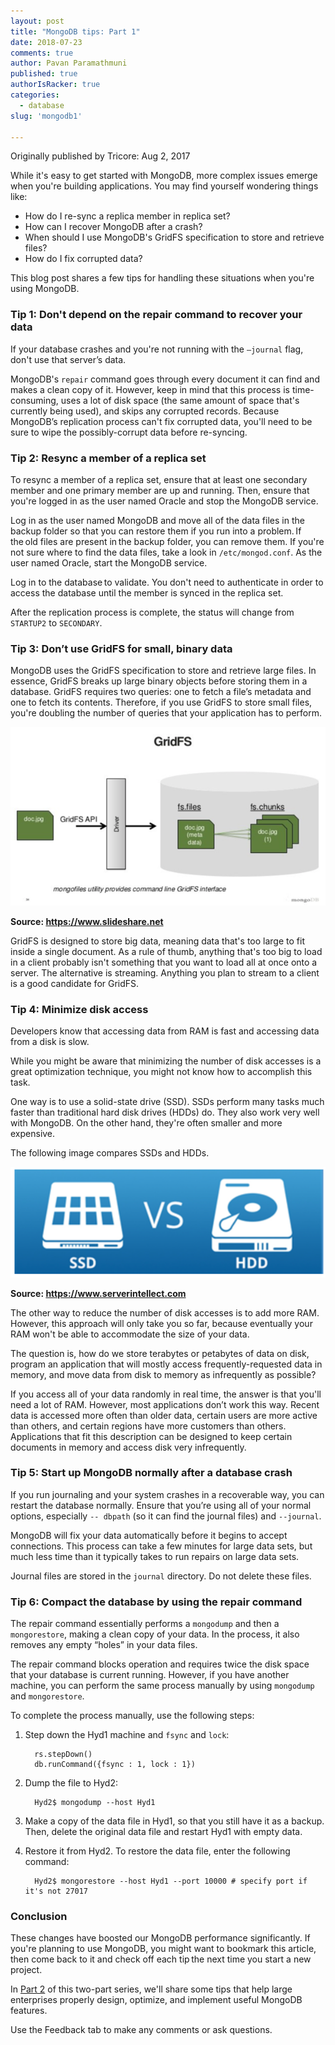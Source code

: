 ```yaml
---
layout: post
title: "MongoDB tips: Part 1"
date: 2018-07-23
comments: true
author: Pavan Paramathmuni
published: true
authorIsRacker: true
categories:
  - database
slug: 'mongodb1' 

---
```


Originally published by Tricore: Aug 2, 2017

While it's easy to get started with MongoDB, more complex issues emerge
when you're building applications. You may find yourself wondering things
like:

- How do I re-sync a replica member in replica set?
- How can I recover MongoDB after a crash?
- When should I use MongoDB's GridFS specification to store and retrieve files?
- How do I fix corrupted data?

This blog post shares a few tips for handling these situations when
you're using MongoDB.

<!--more-->

### Tip 1: Don't depend on the repair command to recover your data

If your database crashes and you're not running with the ``–journal`` flag,
don't use that server’s data.

MongoDB's ``repair`` command goes through every document it can find and makes
a clean copy of it. However, keep in mind that this process is time-consuming,
uses a lot of disk space (the same amount of space that's currently being
used), and skips any corrupted records. Because MongoDB’s replication process
can't fix corrupted data, you'll need to be sure to wipe the possibly-corrupt
data before re-syncing.

### Tip 2: Resync a member of a replica set

To resync a member of a replica set, ensure that at least one secondary
member and one primary member are up and running. Then, ensure that you're
logged in as the user named Oracle and stop the MongoDB service.

Log in as the user named MongoDB and move all of the data files in the backup
folder so that you can restore them if you run into a problem. If the old
files are present in the backup folder, you can remove them. If you're not
sure where to find the data files, take a look in ``/etc/mongod.conf``.
As the user named Oracle, start the MongoDB service.

Log in to the database to validate. You don't need to authenticate in order to
access the database until the member is synced in the replica set.

After the replication process is complete, the status will change from
``STARTUP2`` to ``SECONDARY``.

### Tip 3: Don’t use GridFS for small, binary data

MongoDB uses the GridFS specification to store and retrieve large files. In
essence, GridFS breaks up large binary objects before storing them in a
database. GridFS requires two queries: one to fetch a file’s metadata and one
to fetch its contents. Therefore, if you use GridFS to store small files,
you're doubling the number of queries that your application has to perform.

![How GridFS works](picture1.png)

**Source: https://www.slideshare.net**

GridFS is designed to store big data, meaning data that's too large to fit
inside a single document. As a rule of thumb, anything that's too big to load
in a client probably isn't something that you want to load all at once onto a
server. The alternative is streaming. Anything you plan to stream to a
client is a good candidate for GridFS.

### Tip 4: Minimize disk access

Developers know that accessing data from RAM is fast and accessing data
from a disk is slow.

While you might be aware that minimizing the number of disk accesses is a great
optimization technique, you might not know how to accomplish this task.

One way is to use a solid-state drive (SSD). SSDs perform many tasks much
faster than traditional hard disk drives (HDDs) do. They also work very well
with MongoDB. On the other hand, they're often smaller and more expensive.

The following image compares SSDs and HDDs.

![SSDs vs. HDDs](picture2.png)

**Source: https://www.serverintellect.com**

The other way to reduce the number of disk accesses is to add more RAM.
However, this approach will only take you so far, because eventually your RAM
won't be able to accommodate the size of your data.

The question is, how do we store terabytes or petabytes of data on disk,
program an application that will mostly access frequently-requested data in
memory, and move data from disk to memory as infrequently as possible?

If you access all of your data randomly in real time, the answer is that
you'll need a lot of RAM. However, most applications don’t work this way.
Recent data is accessed more often than older data, certain users are more
active than others, and certain regions have more customers than others.
Applications that fit this description can be designed to keep certain
documents in memory and access disk very infrequently.

### Tip 5: Start up MongoDB normally after a database crash

If you run journaling and your system crashes in a recoverable way,
you can restart the database normally. Ensure that you’re using all of your
normal options, especially ``-- dbpath`` (so it can find the journal files) and
``--journal``.

MongoDB will fix your data automatically before it begins to accept
connections. This process can take a few minutes for large data sets, but much
less time than it typically takes to run repairs on large data sets.

Journal files are stored in the ``journal`` directory. Do not delete these
files.

### Tip 6: Compact the database by using the repair command

The repair command essentially performs a ``mongodump`` and then a
``mongorestore``, making a clean copy of your data. In the process, it also
removes any empty “holes” in your data files.

The repair command blocks operation and requires twice the disk space that
your database is current running. However, if you have another machine, you
can perform the same process manually by using ``mongodump`` and
``mongorestore``.

To complete the process manually, use the following steps:

1. Step down the Hyd1 machine and ``fsync`` and ``lock``:

         rs.stepDown()
         db.runCommand({fsync : 1, lock : 1})

2. Dump the file to Hyd2:

         Hyd2$ mongodump --host Hyd1

3. Make a copy of the data file in Hyd1, so that you still have it as a
   backup. Then, delete the original data file and restart Hyd1 with empty
   data.

4. Restore it from Hyd2. To restore the data file, enter the following
   command:

         Hyd2$ mongorestore --host Hyd1 --port 10000 # specify port if it's not 27017

### Conclusion

These changes have boosted our MongoDB performance significantly. If you're
planning to use MongoDB, you might want to bookmark this article, then come
back to it and check off each tip the next time you start a new project.

In [Part 2](https://developer.rackspace.com/blog/mongodb2/) of this
two-part series, we'll share some tips that help large enterprises properly
design, optimize, and implement useful MongoDB features.

Use the Feedback tab to make any comments or ask questions.
